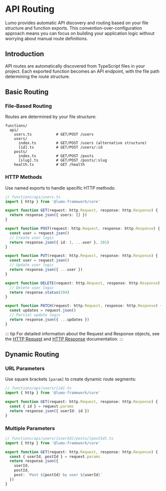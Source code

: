 # API Routing

Lumo provides automatic API discovery and routing based on your file structure and function exports. This convention-over-configuration approach means you can focus on building your application logic without worrying about manual route definitions.

## Introduction

API routes are automatically discovered from TypeScript files in your project. Each exported function becomes an API endpoint, with the file path determining the route structure.

## Basic Routing

### File-Based Routing

Routes are determined by your file structure:

```
functions/
  api/
    users.ts           # GET/POST /users
    users/
      index.ts         # GET/POST /users (alternative structure)
      [id].ts          # GET/POST /users/:id
    posts/
      index.ts         # GET/POST /posts
      [slug].ts        # GET/POST /posts/:slug
    health.ts          # GET /health
```

### HTTP Methods

Use named exports to handle specific HTTP methods:

```typescript
// functions/api/users.ts
import { http } from '@lumo-framework/core'

export function GET(request: http.Request, response: http.Response) {
  return response.json({ users: [] })
}

export function POST(request: http.Request, response: http.Response) {
  const user = request.json()
  // Create user logic
  return response.json({ id: 1, ...user }, 201)
}

export function PUT(request: http.Request, response: http.Response) {
  const user = request.json()
  // Update user logic
  return response.json({ ...user })
}

export function DELETE(request: http.Request, response: http.Response) {
  // Delete user logic
  return response.status(204)
}

export function PATCH(request: http.Request, response: http.Response) {
  const updates = request.json()
  // Partial update logic
  return response.json({ ...updates })
}
```

::: tip
For detailed information about the Request and Response objects, see the [HTTP Request](/0.1.0-alpha/request) and [HTTP Response](/0.1.0-alpha/response) documentation.
:::

## Dynamic Routing

### URL Parameters

Use square brackets `[param]` to create dynamic route segments:

```typescript
// functions/api/users/[id].ts
import { http } from '@lumo-framework/core'

export function GET(request: http.Request, response: http.Response) {
  const { id } = request.params
  return response.json({ userId: id })
}
```

### Multiple Parameters

```typescript
// functions/api/users/[userId]/posts/[postId].ts
import { http } from '@lumo-framework/core'

export function GET(request: http.Request, response: http.Response) {
  const { userId, postId } = request.params
  return response.json({ 
    userId, 
    postId,
    post: `Post ${postId} by user ${userId}`
  })
}
```
